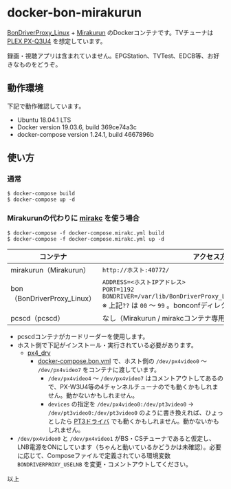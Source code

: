 # docker-bon-mirakurun

[BonDriverProxy_Linux](https://github.com/u-n-k-n-o-w-n/BonDriverProxy_Linux) + [Mirakurun](https://github.com/Chinachu/Mirakurun) のDockerコンテナです。TVチューナは [PLEX PX-Q3U4](http://www.plex-net.co.jp/product/px-q3u4/) を想定しています。

録画・視聴アプリは含まれていません。EPGStation、TVTest、EDCB等、お好きなものをどうぞ。

## 動作環境

下記で動作確認しています。

* Ubuntu 18.04.1 LTS
* Docker version 19.03.6, build 369ce74a3c
* docker-compose version 1.24.1, build 4667896b

## 使い方

### 通常

    $ docker-compose build
    $ docker-compose up -d

### Mirakurunの代わりに [mirakc](https://github.com/masnagam/mirakc) を使う場合

    $ docker-compose -f docker-compose.mirakc.yml build
    $ docker-compose -f docker-compose.mirakc.yml up -d

| コンテナ | アクセス方法 |
| - | - |
| mirakurun（Mirakurun） | `http://ホスト:40772/` |
| bon（BonDriverProxy_Linux） | `ADDRESS=<ホストIPアドレス>` <br /> `PORT=1192` <br /> `BONDRIVER=/var/lib/BonDriverProxy_Linux/BonDriver_LinuxPT-??.so` <br /> ※ 上記`??` は `00` ～ `99` 。bonconfディレクトリ内のファイルを参照のこと |
| pcscd（pcscd） | なし（Mirakurun / mirakcコンテナ専用） |

* pcscdコンテナがカードリーダーを使用します。
* ホスト側で下記がインストール・実行されている必要があります。
    * [px4_drv](https://github.com/nns779/px4_drv)
        * [docker-compose.bon.yml](docker-compose.bon.yml) で、ホスト側の `/dev/px4video0` ～ `/dev/px4video7` をコンテナに渡しています。
            * `/dev/px4video4` ～ `/dev/px4video7` はコメントアウトしてあるので、PX-W3U4等の4チャンネルチューナのでも動くかもしれません。動かないかもしれません。
            * `devices` の指定を `/dev/px4video0:/dev/pt3video0` → `/dev/pt3video0:/dev/pt3video0` のように書き換えれば、ひょっとしたら [PT3ドライバ](https://github.com/m-tsudo/pt3) でも動くかもしれません。動かないかもしれません。
* `/dev/px4video0` と `/dev/px4video1` がBS・CSチューナであると仮定し、LNB電源をONにしています（ちゃんと動いているかどうかは未確認）。必要に応じて、Composeファイルで定義されている環境変数 `BONDRIVERPROXY_USELNB` を変更・コメントアウトしてください。

以上